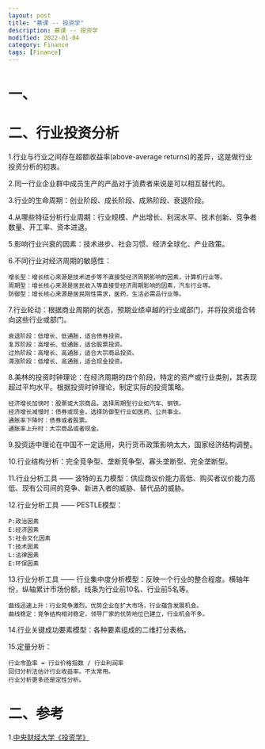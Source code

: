 ```yaml
---
layout: post
title: "慕课 -- 投资学"
description: 慕课 -- 投资学
modified: 2022-01-04
category: Finance
tags: [Finance]
---
```


# 一、

# 二、行业投资分析

1.行业与行业之间存在超额收益率(above-average returns)的差异，这是做行业投资分析的初衷。

2.同一行业企业群中成员生产的产品对于消费者来说是可以相互替代的。

3.行业的生命周期：创业阶段、成长阶段、成熟阶段、衰退阶段。

4.从哪些特征分析行业周期：行业规模、产出增长、利润水平、技术创新、竞争者数量、开工率、资本进退。

5.影响行业兴衰的因素：技术进步、社会习惯、经济全球化、产业政策。

6.不同行业对经济周期的敏感性：

    增长型：增长核心来源是技术进步等不直接受经济周期影响的因素，计算机行业等。
    周期型：增长核心来源是居民收入等直接受经济周期影响的因素，汽车行业等。
    防御型：增长核心来源是居民刚性需求，医药，生活必需品行业等。

7.行业轮动：根据商业周期的状态，预期业绩卓越的行业或部门，并将投资组合转向这些行业或部门。

    衰退阶段：低增长、低通胀，适合债券投资。
    复苏阶段：高增长、低通胀，适合股票投资。
    过热阶段：高增长、高通胀，适合大宗商品投资。
    滞涨阶段：低增长、高通胀，适合现金投资。

8.美林的投资时钟理论：在经济周期的四个阶段，特定的资产或行业类别，其表现超过平均水平。根据投资时钟理论，制定实际的投资策略。

    经济增长加快时：股票或大宗商品，选择周期型行业如汽车、钢铁。
    经济增长减慢时：债券或现金，选择防御型行业如医药、公共事业。
    通胀率下降时：债券或者股票。
    通胀率上升时：大宗商品或者现金。

9.投资适中理论在中国不一定适用，央行货币政策影响太大，国家经济结构调整。

10.行业结构分析：完全竞争型、垄断竞争型、寡头垄断型、完全垄断型。

11.行业分析工具 —— 波特的五力模型：供应商议价能力高低、购买者议价能力高低、现有公司间的竞争、新进入者的威胁、替代品的威胁。

12.行业分析工具 —— PESTLE模型：

    P:政治因素
    E:经济因素
    S:社会文化因素
    T:技术因素
    L:法律因素
    E:环保因素

13.行业分析工具 —— 行业集中度分析模型：反映一个行业的整合程度。横轴年份，纵轴累计市场份额，线条为行业前10名、行业前5名等。

    曲线迅速上升：行业竞争激烈，优势企业在扩大市场，行业蕴含发展机会。
    曲线稳定：竞争结构相对稳定，领导厂家的优势地位已建立，行业机会不多。

14.行业关键成功要素模型：各种要素组成的二维打分表格。

15.定量分析：

    行业市盈率 = 行业价格指数 / 行业利润率
    回归分析法估计行业收益率。不太常用。
    行业分析更多还是定性分析。

# 二、参考

1.[中央财经大学《投资学》](https://www.icourse163.org/course/CUFE-1002245008?tid=1465465503)